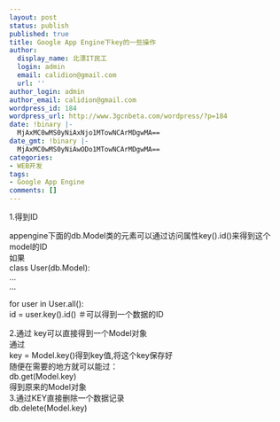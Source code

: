 ```yaml
---
layout: post
status: publish
published: true
title: Google App Engine下key的一些操作
author:
  display_name: 北漂IT民工
  login: admin
  email: calidion@gmail.com
  url: ''
author_login: admin
author_email: calidion@gmail.com
wordpress_id: 184
wordpress_url: http://www.3gcnbeta.com/wordpress/?p=184
date: !binary |-
  MjAxMC0wMS0yNiAxNjo1MTowNCArMDgwMA==
date_gmt: !binary |-
  MjAxMC0wMS0yNiAwODo1MTowNCArMDgwMA==
categories:
- WEB开发
tags:
- Google App Engine
comments: []
---
```

<p>1.得到ID</p>
<p>appengine下面的db.Model类的元素可以通过访问属性key().id()来得到这个model的ID<br />
如果<br />
class User(db.Model):<br />
   ...<br />
   ...</p>
<p>for user in User.all():<br />
id = user.key().id() ＃可以得到一个数据的ID</p>
<p>2.通过 key可以直接得到一个Model对象<br />
通过<br />
   key = Model.key()得到key值,将这个key保存好<br />
随便在需要的地方就可以能过：<br />
db.get(Model.key)<br />
得到原来的Model对象<br />
3.通过KEY直接删除一个数据记录<br />
db.delete(Model.key)</p>
